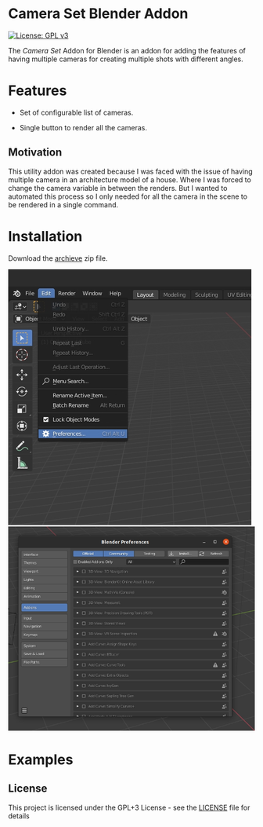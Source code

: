 # Camera Set Blender Addon
[![License: GPL v3](https://img.shields.io/badge/License-GPLv3-blue.svg)](https://www.gnu.org/licenses/gpl-3.0)

The *Camera Set* Addon for Blender is an addon for adding the features of having multiple cameras for creating multiple shots with different angles.

# Features

* Set of configurable list of cameras.

* Single button to render all the cameras.

## Motivation
This utility addon was created because I was faced with the issue of having multiple camera in an architecture model of a house. Where I was forced to change the camera variable in between the renders. But I wanted to automated this process so I only needed for all the camera in the scene to be rendered in a single command.


# Installation
Download the [archieve](Release) zip file.

![Open Preference](images/_preference.jpg)
![Open Addon Install](images/_preference_install.jpg)


# Examples


## License
This project is licensed under the GPL+3 License - see the [LICENSE](LICENSE) file for details
